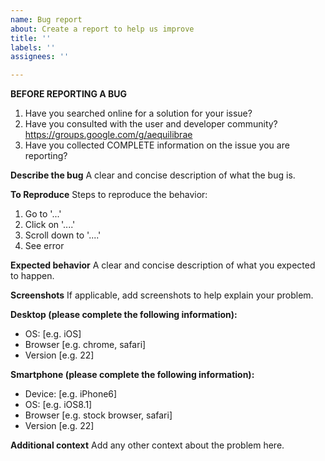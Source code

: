 ```yaml
---
name: Bug report
about: Create a report to help us improve
title: ''
labels: ''
assignees: ''

---
```


**BEFORE REPORTING A BUG**

1. Have you searched online for a solution for your issue?
2. Have you consulted with the user and developer community? https://groups.google.com/g/aequilibrae
3. Have you collected COMPLETE information on the issue you are reporting?

**Describe the bug**
A clear and concise description of what the bug is.

**To Reproduce**
Steps to reproduce the behavior:
1. Go to '...'
2. Click on '....'
3. Scroll down to '....'
4. See error

**Expected behavior**
A clear and concise description of what you expected to happen.

**Screenshots**
If applicable, add screenshots to help explain your problem.

**Desktop (please complete the following information):**
 - OS: [e.g. iOS]
 - Browser [e.g. chrome, safari]
 - Version [e.g. 22]

**Smartphone (please complete the following information):**
 - Device: [e.g. iPhone6]
 - OS: [e.g. iOS8.1]
 - Browser [e.g. stock browser, safari]
 - Version [e.g. 22]

**Additional context**
Add any other context about the problem here.
